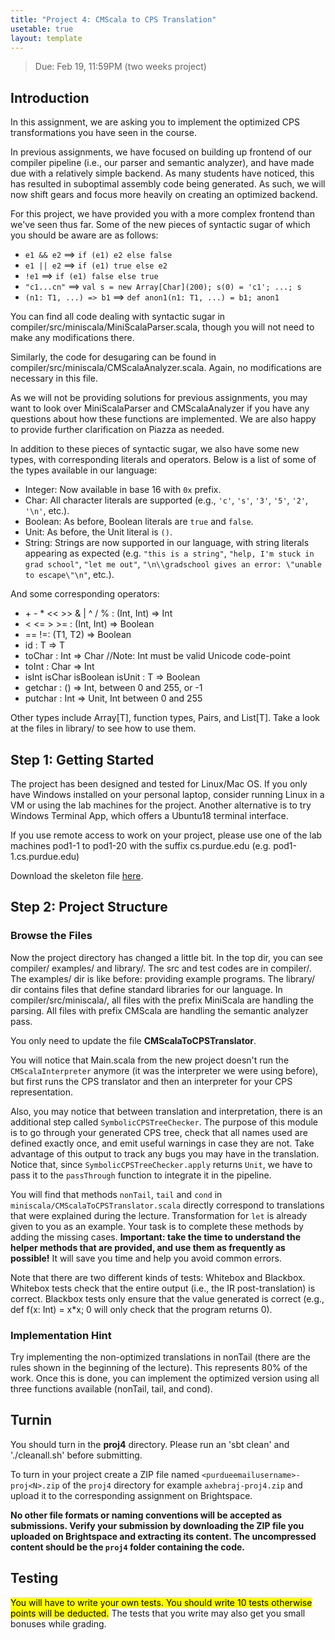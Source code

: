 ```yaml
---
title: "Project 4: CMScala to CPS Translation"
usetable: true
layout: template
---
```


> Due: Feb 19, 11:59PM (two weeks project)

## Introduction

In this assignment, we are asking you to implement the optimized CPS
transformations you have seen in the course.

In previous assignments, we have focused on building up frontend of our
compiler pipeline (i.e., our parser and semantic analyzer), and have
made due with a relatively simple backend. As many students have
noticed, this has resulted in suboptimal assembly code being generated.
As such, we will now shift gears and focus more heavily on creating an
optimized backend.

For this project, we have provided you with a more complex frontend than
we\'ve seen thus far. Some of the new pieces of syntactic sugar of which
you should be aware are as follows:

-   `e1 && e2` ==\> `if (e1) e2 else false`
-   `e1 || e2` ==\> `if (e1) true else e2`
-   `!e1` ==\> `if (e1) false else true`
-   `"c1...cn"` ==\> `val s = new Array[Char](200); s(0) = 'c1'; ...; s`
-   `(n1: T1, ...) => b1` ==\> `def anon1(n1: T1, ...) = b1; anon1`

You can find all code dealing with syntactic sugar in
compiler/src/miniscala/MiniScalaParser.scala, though you will not need
to make any modifications there.

Similarly, the code for desugaring can be found in
compiler/src/miniscala/CMScalaAnalyzer.scala. Again, no modifications
are necessary in this file.

As we will not be providing solutions for previous assignments, you may
want to look over MiniScalaParser and CMScalaAnalyzer if you have any
questions about how these functions are implemented. We are also happy
to provide further clarification on Piazza as needed.

In addition to these pieces of syntactic sugar, we also have some new
types, with corresponding literals and operators. Below is a list of
some of the types available in our language:

-   Integer: Now available in base 16 with `0x` prefix.
-   Char: All character literals are supported (e.g., `'c'`, `'s'`, `'3'`,
    `'5'`, `'2'`, `'\n'`, etc.).
-   Boolean: As before, Boolean literals are `true` and
    `false`.
-   Unit: As before, the Unit literal is `()`.
-   String: Strings are now supported in our language, with string
    literals appearing as expected (e.g. `"this is a string"`, `"help,
    I'm stuck in grad school"`, `"let me out"`, `"\n\\gradschool
    gives an error: \"unable to escape\"\n"`, etc.).

And some corresponding operators:

-   \+ - \* \<\< \>\> & \| \^ / % : (Int, Int) =\> Int
-   \< \<= \> \>= : (Int, Int) =\> Boolean
-   == !=: (T1, T2) =\> Boolean
-   id : T =\> T
-   toChar : Int =\> Char //Note: Int must be valid Unicode code-point
-   toInt : Char =\> Int
-   isInt isChar isBoolean isUnit : T =\> Boolean
-   getchar : () =\> Int, between 0 and 255, or -1
-   putchar : Int =\> Unit, Int between 0 and 255

Other types include Array\[T\], function types, Pairs, and List\[T\].
Take a look at the files in library/ to see how to use them.

## Step 1: Getting Started

The project has been designed and tested for Linux/Mac OS. If you only
have Windows installed on your personal laptop, consider running Linux
in a VM or using the lab machines for the project. Another alternative
is to try Windows Terminal App, which offers a Ubuntu18 terminal
interface.

If you use remote access to work on your project, please use one of the
lab machines pod1-1 to pod1-20 with the suffix cs.purdue.edu (e.g.
pod1-1.cs.purdue.edu)

Download the skeleton file
[here](https://www.cs.purdue.edu/homes/jia137/cs502/proj4.zip).

## Step 2: Project Structure

### Browse the Files

Now the project directory has changed a little bit. In the top dir, you
can see compiler/ examples/ and library/. The src and test codes are in
compiler/. The examples/ dir is like before: providing example programs.
The library/ dir contains files that define standard libraries for our
language. In compiler/src/miniscala/, all files with the prefix
MiniScala are handling the parsing. All files with prefix CMScala are
handling the semantic analyzer pass.

You only need to update the file **CMScalaToCPSTranslator**.

You will notice that Main.scala from the new project doesn\'t run the
`CMScalaInterpreter` anymore (it was the interpreter we were using
before), but first runs the CPS translator and then an interpreter for
your CPS representation.

Also, you may notice that between translation and interpretation, there
is an additional step called `SymbolicCPSTreeChecker`. The purpose
of this module is to go through your generated CPS tree, check that all
names used are defined exactly once, and emit useful warnings in case
they are not. Take advantage of this output to track any bugs you may
have in the translation. Notice that, since
`SymbolicCPSTreeChecker.apply` returns `Unit`, we have to
pass it to the `passThrough` function to integrate it in the
pipeline.

You will find that methods `nonTail`, `tail` and
`cond` in `miniscala/CMScalaToCPSTranslator.scala` directly
correspond to translations that were explained during the lecture.
Transformation for `let` is already given to you as an example.
Your task is to complete these methods by adding the missing cases.
**Important: take the time to understand the helper methods that are
provided, and use them as frequently as possible!** It will save you
time and help you avoid common errors.

Note that there are two different kinds of tests: Whitebox and Blackbox.
Whitebox tests check that the entire output (i.e., the IR
post-translation) is correct. Blackbox tests only ensure that the value
generated is correct (e.g., def f(x: Int) = x\*x; 0 will only check that
the program returns 0).

### Implementation Hint

Try implementing the non-optimized translations in nonTail (there are
the rules shown in the beginning of the lecture). This represents 80% of
the work. Once this is done, you can implement the optimized version
using all three functions available (nonTail, tail, and cond).

## Turnin

You should turn in the **proj4** directory. Please run an \'sbt clean\'
and \'./cleanall.sh\' before submitting.

To turn in your project create a ZIP file named
`<purdueemailusername>-proj<N>.zip` of the `proj4` directory for
example `axhebraj-proj4.zip` and upload it to the corresponding
assignment on Brightspace.

**No other file formats or naming conventions will be accepted as
submissions. Verify your submission by downloading the ZIP file you
uploaded on Brightspace and extracting its content. The uncompressed
content should be the `proj4` folder containing the code.**

## Testing

<mark>You will have to write your own tests. You should write 10 tests
otherwise points will be deducted.</mark> The tests that you write may
also get you small bonuses while grading.
